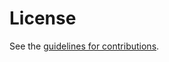 # License

See the
[guidelines for contributions](https://github.com/alizohaib/draft-saa-ali/blob/main/CONTRIBUTING.md).
